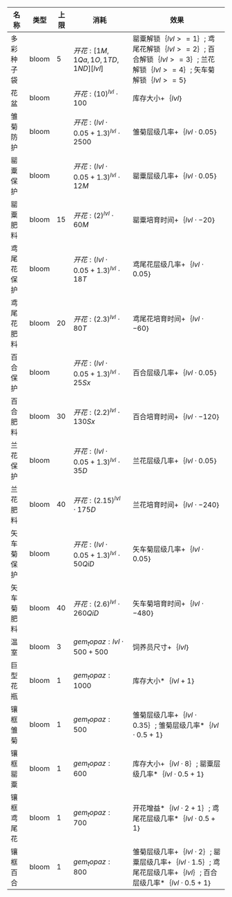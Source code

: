 | 名称  | 类型  | 上限  | 消耗  | 效果  |
| --- | --- | --- | --- | --- |
| 多彩种子袋 | bloom | 5 | ${ 开花: [1M, 1Qa, 1O, 1TD, 1ND][lvl] }$ | 罂粟解锁｛$lvl >= 1$｝; 鸢尾花解锁｛$lvl >= 2$｝; 百合解锁｛$lvl >= 3$｝; 兰花解锁｛$lvl >= 4$｝; 矢车菊解锁｛$lvl >= 5$｝ |
| 花盆 | bloom |  | ${ 开花: {(10)}^{lvl}  \cdot  100 }$ | 库存大小+｛$lvl$｝ |
| 雏菊防护 | bloom |  | ${ 开花: {(lvl  \cdot  0.05 + 1.3)}^{lvl}  \cdot  2500 }$ | 雏菊层级几率+｛$lvl  \cdot  0.05$｝ |
| 罂粟保护 | bloom |  | ${ 开花: {(lvl  \cdot  0.05 + 1.3)}^{lvl}  \cdot  12M }$ | 罂粟层级几率+｛$lvl  \cdot  0.05$｝ |
| 罂粟肥料 | bloom | 15 | ${ 开花: {(2)}^{lvl}  \cdot  60M }$ | 罂粟培育时间+｛$lvl  \cdot  -20$｝ |
| 鸢尾花保护 | bloom |  | ${ 开花: {(lvl  \cdot  0.05 + 1.3)}^{lvl}  \cdot  18T }$ | 鸢尾花层级几率+｛$lvl  \cdot  0.05$｝ |
| 鸢尾花肥料 | bloom | 20 | ${ 开花: {(2.3)}^{lvl}  \cdot  80T }$ | 鸢尾花培育时间+｛$lvl  \cdot  -60$｝ |
| 百合保护 | bloom |  | ${ 开花: {(lvl  \cdot  0.05 + 1.3)}^{lvl}  \cdot  25Sx }$ | 百合层级几率+｛$lvl  \cdot  0.05$｝ |
| 百合肥料 | bloom | 30 | ${ 开花: {(2.2)}^{lvl}  \cdot  130Sx }$ | 百合培育时间+｛$lvl  \cdot  -120$｝ |
| 兰花保护 | bloom |  | ${ 开花: {(lvl  \cdot  0.05 + 1.3)}^{lvl}  \cdot  35D }$ | 兰花层级几率+｛$lvl  \cdot  0.05$｝ |
| 兰花肥料 | bloom | 40 | ${ 开花: {(2.15)}^{lvl}  \cdot  175D }$ | 兰花培育时间+｛$lvl  \cdot  -240$｝ |
| 矢车菊保护 | bloom |  | ${ 开花: {(lvl  \cdot  0.05 + 1.3)}^{lvl}  \cdot  50QiD }$ | 矢车菊层级几率+｛$lvl  \cdot  0.05$｝ |
| 矢车菊肥料 | bloom | 40 | ${ 开花: {(2.6)}^{lvl}  \cdot  260QiD }$ | 矢车菊培育时间+｛$lvl  \cdot  -480$｝ |
| 温室 | bloom | 3 | ${ gem_topaz: lvl  \cdot  500 + 500 }$ | 饲养员尺寸+｛$lvl$｝ |
| 巨型花瓶 | bloom | 1 | ${ gem_topaz: 1000 }$ | 库存大小*｛$lvl + 1$｝ |
| 镶框雏菊 | bloom | 1 | ${ gem_topaz: 500 }$ | 雏菊层级几率+｛$lvl  \cdot  0.35$｝; 雏菊层级几率*｛$lvl  \cdot  0.5 + 1$｝ |
| 镶框罂粟 | bloom | 1 | ${ gem_topaz: 600 }$ | 库存大小+｛$lvl  \cdot  8$｝; 罂粟层级几率*｛$lvl  \cdot  0.5 + 1$｝ |
| 镶框鸢尾花 | bloom | 1 | ${ gem_topaz: 700 }$ | 开花增益*｛$lvl  \cdot  2 + 1$｝; 鸢尾花层级几率*｛$lvl  \cdot  0.5 + 1$｝ |
| 镶框百合 | bloom | 1 | ${ gem_topaz: 800 }$ | 雏菊层级几率+｛$lvl  \cdot  2$｝; 罂粟层级几率+｛$lvl  \cdot  1.5$｝; 鸢尾花层级几率+｛$lvl$｝; 百合层级几率*｛$lvl  \cdot  0.5 + 1$｝ |
